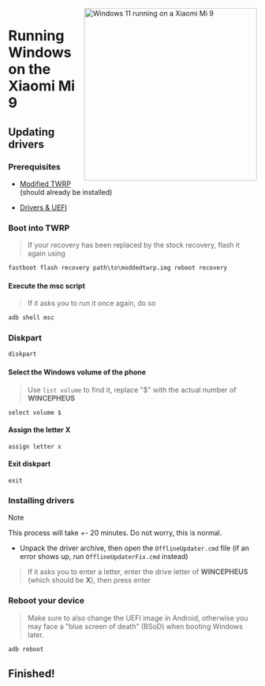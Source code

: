 <img align="right" src="https://github.com/n00b69/woa-cepheus/blob/main/cepheus.png" width="350" alt="Windows 11 running on a Xiaomi Mi 9">

# Running Windows on the Xiaomi Mi 9

## Updating drivers

### Prerequisites
- [Modified TWRP](https://github.com/n00b69/woa-cepheus/releases/tag/Recovery) (should already be installed)

- [Drivers & UEFI](https://github.com/qaz6750/XiaoMi9-Drivers/releases/latest)

### Boot into TWRP
> If your recovery has been replaced by the stock recovery, flash it again using
```cmd
fastboot flash recovery path\to\moddedtwrp.img reboot recovery
```

#### Execute the msc script
> If it asks you to run it once again, do so
```cmd
adb shell msc
```

### Diskpart
```cmd
diskpart
```

#### Select the Windows volume of the phone
> Use `list volume` to find it, replace "$" with the actual number of **WINCEPHEUS**
```diskpart
select volume $
```

#### Assign the letter X
```diskpart
assign letter x
```

#### Exit diskpart
```diskpart
exit
```

### Installing drivers
> [!Note]
> This process will take +- 20 minutes. Do not worry, this is normal.

- Unpack the driver archive, then open the `OfflineUpdater.cmd` file (if an error shows up, run `OfflineUpdaterFix.cmd` instead)

> If it asks you to enter a letter, enter the drive letter of **WINCEPHEUS** (which should be **X**), then press enter

### Reboot your device
> Make sure to also change the UEFI image in Android, otherwise you may face a "blue screen of death" (BSoD) when booting Windows later.
```cmd
adb reboot
```

## Finished!
